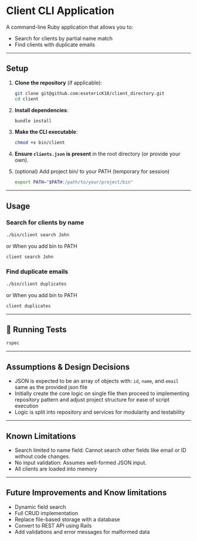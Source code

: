 # Client CLI Application

A command-line Ruby application that allows you to:

- Search for clients by partial name match
- Find clients with duplicate emails

---

## Setup

1. **Clone the repository** (if applicable):

   ```bash
   git clone git@github.com:esotericK18/client_directory.git
   cd client
   ```

2. **Install dependencies**:

   ```bash
   bundle install
   ```

3. **Make the CLI executable**:

   ```bash
   chmod +x bin/client
   ```

4. **Ensure `clients.json` is present** in the root directory (or provide your own).

5. (optional) Add project bin/ to your PATH (temporary for session)

   ```bash
   export PATH="$PATH:/path/to/your/project/bin"
   ```

---

## Usage

### Search for clients by name

```bash
./bin/client search John
```

or When you add bin to PATH

```bash
client search John
```

### Find duplicate emails

```bash
./bin/client duplicates
```

or When you add bin to PATH

```bash
client duplicates
```

---

## 🧪 Running Tests

```bash
rspec
```

---

## Assumptions & Design Decisions

- JSON is expected to be an array of objects with: `id`, `name`, and `email` same as the provided json file
- Initially create the core logic on single file then proceed to implementing repository pattern and adjust project structure for ease of script execution
- Logic is split into repository and services for modularity and testability

---

## Known Limitations

- Search limited to name field: Cannot search other fields like email or ID without code changes.
- No input validation: Assumes well-formed JSON input.
- All clients are loaded into memory

---

## Future Improvements and Know limitations

- Dynamic field search
- Full CRUD implementation
- Replace file-based storage with a database
- Convert to REST API using Rails
- Add validations and error messages for malformed data
